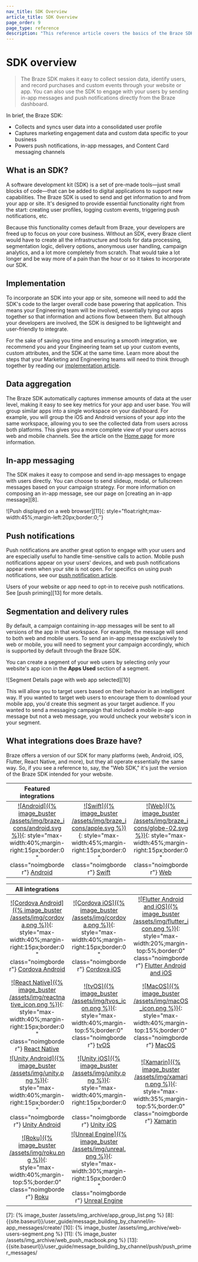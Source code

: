 ```yaml
---
nav_title: SDK Overview 
article_title: SDK Overview 
page_order: 9
page_type: reference
description: "This reference article covers the basics of the Braze SDK."
---
```


# SDK overview 

> The Braze SDK makes it easy to collect session data, identify users, and record purchases and custom events through your website or app. You can also use the SDK to engage with your users by sending in-app messages and push notifications directly from the Braze dashboard.

In brief, the Braze SDK:
* Collects and syncs user data into a consolidated user profile
* Captures marketing engagement data and custom data specific to your business
* Powers push notifications, in-app messages, and Content Card messaging channels

## What is an SDK?
A software development kit (SDK) is a set of pre-made tools&mdash;just small blocks of code&mdash;that can be added to digital applications to support new capabilities. The Braze SDK is used to send and get information to and from your app or site. It's designed to provide essential functionality right from the start: creating user profiles, logging custom events, triggering push notifications, etc. 

Because this functionality comes default from Braze, your developers are freed up to focus on your core business. Without an SDK, every Braze client would have to create all the infrastructure and tools for data processing, segmentation logic, delivery options, anonymous user handling, campaign analytics, and a lot more completely from scratch. That would take a lot longer and be way more of a pain than the hour or so it takes to incorporate our SDK.

## Implementation

To incorporate an SDK into your app or site, someone will need to add the SDK's code to the larger overall code base powering that application. This means your Engineering team will be involved, essentially tying our apps together so that information and actions flow between them. But although your developers are involved, the SDK is designed to be lightweight and user-friendly to integrate. 

For the sake of saving you time and ensuring a smooth integration, we recommend you and your Engineering team set up your custom events, custom attributes, and the SDK at the same time. Learn more about the steps that your Marketing and Engineering teams will need to think through together by reading our [implementation article][4]. 

## Data aggregation

The Braze SDK automatically captures immense amounts of data at the user level, making it easy to see key metrics for your app and user base. You will group similar apps into a single workspace on your dashboard. For example, you will group the iOS and Android versions of your app into the same workspace, allowing you to see the collected data from users across both platforms. This gives you a more complete view of your users across web and mobile channels. See the article on the [Home page][3] for more information.

## In-app messaging

The SDK makes it easy to compose and send in-app messages to engage with users directly. You can choose to send slideup, modal, or fullscreen messages based on your campaign strategy. For more information on composing an in-app message, see our page on [creating an in-app message][8].

![Push displayed on a web browser][11]{: style="float:right;max-width:45%;margin-left:20px;border:0;"}

## Push notifications

Push notifications are another great option to engage with your users and are especially useful to handle time-sensitive calls to action. Mobile push notifications appear on your users' devices, and web push notifications appear even when your site is not open. For specifics on using push notifications, see our [push notification article][5].

Users of your website or app need to opt-in to receive push notifications. See [push priming][13] for more details. 

## Segmentation and delivery rules

By default, a campaign containing in-app messages will be sent to all versions of the app in that workspace. For example, the message will send to both web and mobile users. To send an in-app message exclusively to web or mobile, you will need to segment your campaign accordingly, which is supported by default through the Braze SDK. 

You can create a segment of your web users by selecting only your website's app icon in the **Apps Used** section of a segment.

![Segment Details page with web app selected][10]

This will allow you to target users based on their behavior in an intelligent way. If you wanted to target web users to encourage them to download your mobile app, you'd create this segment as your target audience. If you wanted to send a messaging campaign that included a mobile in-app message but not a web message, you would uncheck your website's icon in your segment.

## What integrations does Braze have?
Braze offers a version of our SDK for many platforms (web, Android, iOS, Flutter, React Native, and more), but they all operate essentially the same way. So, if you see a reference to, say, the "Web SDK," it's just the version of the Braze SDK intended for your website.

<style>
table th:nth-child(1) {
width: 33%;
}
table th:nth-child(2) {
width: 33%;
}
table th:nth-child(3) {
width: 33%;
}
table td {
word-break: break-word;
text-align: center;
}
</style>
Featured integrations   | &nbsp;  |  &nbsp;
----------- |---------------- | --------------------
[![Android]({% image_buster /assets/img/braze_icons/android.svg %})]({{site.baseurl}}/developer_guide/platform_integration_guides/android/initial_sdk_setup/android_sdk_integration/){: style="max-width:40%;margin-right:15px;border:0" class="noimgborder"}  [Android]({{site.baseurl}}/developer_guide/platform_integration_guides/android/initial_sdk_setup/android_sdk_integration/) |[![Swift]({% image_buster /assets/img/braze_icons/apple.svg %})]({{site.baseurl}}/developer_guide/platform_integration_guides/swift/initial_sdk_setup/overview/){: style="max-width:45%;margin-right:15px;border:0" class="noimgborder"} [Swift]({{site.baseurl}}/developer_guide/platform_integration_guides/swift/initial_sdk_setup/overview/) |[![Web]({% image_buster /assets/img/braze_icons/globe-02.svg %})]({{site.baseurl}}/developer_guide/platform_integration_guides/web/initial_sdk_setup/){: style="max-width:45%;margin-right:15px;border:0" class="noimgborder"} [Web]({{site.baseurl}}/developer_guide/platform_integration_guides/web/initial_sdk_setup/)  

All integrations   | &nbsp;  |  &nbsp;
----------- |---------------- | --------------------
[![Cordova Android]({% image_buster /assets/img/cordova.png %})]({{site.baseurl}}/developer_guide/platform_integration_guides/cordova/initial_sdk_setup/android/){: style="max-width:40%;margin-right:15px;border:0" class="noimgborder"}  [Cordova Android]({{site.baseurl}}/developer_guide/platform_integration_guides/cordova/initial_sdk_setup/android/) | [![Cordova iOS]({% image_buster /assets/img/cordova.png %})]({{site.baseurl}}/developer_guide/platform_integration_guides/cordova/initial_sdk_setup/ios/){: style="max-width:40%;margin-right:15px;border:0" class="noimgborder"}  [Cordova iOS]({{site.baseurl}}/developer_guide/platform_integration_guides/cordova/initial_sdk_setup/ios/) | [![Flutter Android and iOS]({% image_buster /assets/img/flutter_icon.png %})]({{site.baseurl}}/developer_guide/platform_integration_guides/flutter/flutter_sdk_integration/){: style="max-width:20%;margin-top:5%;border:0" class="noimgborder"}  [Flutter Android and iOS]({{site.baseurl}}/developer_guide/platform_integration_guides/flutter/flutter_sdk_integration/)
[![React Native]({% image_buster /assets/img/reactnative_icon.png %})]({{site.baseurl}}/developer_guide/platform_integration_guides/react_native/react_sdk_setup/){: style="max-width:40%;margin-right:15px;border:0" class="noimgborder"}  [React Native]({{site.baseurl}}/developer_guide/platform_integration_guides/react_native/react_sdk_setup/) | [![tvOS]({% image_buster /assets/img/tvos_icon.png %})]({{site.baseurl}}/developer_guide/platform_integration_guides/tvos/initial_sdk_setup/){: style="max-width:40%;margin-top:5%;border:0" class="noimgborder"}  [tvOS]({{site.baseurl}}/developer_guide/platform_integration_guides/tvos/initial_sdk_setup/) | [![MacOS]({% image_buster /assets/img/macOS_icon.png %})]({{site.baseurl}}/developer_guide/platform_integration_guides/macOS/initial_sdk_setup/){: style="max-width:40%;margin-top:15%;border:0" class="noimgborder"}  [MacOS]({{site.baseurl}}/developer_guide/platform_integration_guides/macOS/initial_sdk_setup/)
[![Unity Android]({% image_buster /assets/img/unity.png %})]({{site.baseurl}}/developer_guide/platform_integration_guides/unity/sdk_integration/android/){: style="max-width:40%;margin-right:15px;border:0" class="noimgborder"}  [Unity Android]({{site.baseurl}}/developer_guide/platform_integration_guides/unity/sdk_integration/android/) | [![Unity iOS]({% image_buster /assets/img/unity.png %})]({{site.baseurl}}/developer_guide/platform_integration_guides/unity/sdk_integration/ios/){: style="max-width:40%;margin-right:15px;border:0" class="noimgborder"}  [Unity iOS]({{site.baseurl}}/developer_guide/platform_integration_guides/unity/sdk_integration/ios/) | [![Xamarin]({% image_buster /assets/img/xamarin.png %})]({{site.baseurl}}/developer_guide/platform_integration_guides/xamarin/initial_sdk_setup/){: style="max-width:35%;margin-top:5%;border:0" class="noimgborder"}  [Xamarin]({{site.baseurl}}/developer_guide/platform_integration_guides/xamarin/initial_sdk_setup/) 
[![Roku]({% image_buster /assets/img/roku.png %})]({{site.baseurl}}/developer_guide/platform_integration_guides/roku/initial_sdk_setup/){: style="max-width:40%;margin-top:5%;border:0" class="noimgborder"}  [Roku]({{site.baseurl}}/developer_guide/platform_integration_guides/roku/initial_sdk_setup/) | [![Unreal Engine]({% image_buster /assets/img/unreal.png %})]({{site.baseurl}}/developer_guide/platform_integration_guides/unreal_engine/initial_sdk_setup/){: style="max-width:30%;margin-right:15px;border:0" class="noimgborder"}  [Unreal Engine]({{site.baseurl}}/developer_guide/platform_integration_guides/unreal_engine/initial_sdk_setup/)

[3]: {{site.baseurl}}/user_guide/data_and_analytics/your_analytics_dashboards/understanding_your_app_usage_data/
[4]: {{site.baseurl}}/user_guide/onboarding_with_braze/integration/#the-technical-side-of-the-integration-process
[5]: {{site.baseurl}}/user_guide/message_building_by_channel/push/about/
[7]: {% image_buster /assets/img_archive/app_group_list.png %}
[8]: {{site.baseurl}}/user_guide/message_building_by_channel/in-app_messages/create/
[10]: {% image_buster /assets/img_archive/web-users-segment.png %}
[11]: {% image_buster /assets/img_archive/web_push_macbook.png %}
[13]: {{site.baseurl}}/user_guide/message_building_by_channel/push/push_primer_messages/
